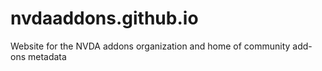 # nvdaaddons.github.io
Website for the NVDA addons organization and home of community add-ons metadata
